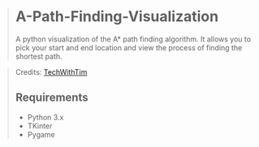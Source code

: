 > # A-Path-Finding-Visualization
> A python visualization of the A* path finding algorithm. It allows you to pick your start and end location and view the process of 
> finding the shortest path.

> Credits: [TechWithTim](https://github.com/techwithtim/A-Path-Finding-Visualization/blob/master/path_finding.py)
> ## Requirements
> - Python 3.x
> - TKinter
> - Pygame
